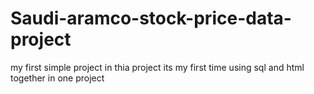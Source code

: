 # Saudi-aramco-stock-price-data-project
my first simple project 
in thia project its my first time using sql and html together in one project 
